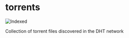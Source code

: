 torrents 
========
![Indexed](https://img.shields.io/badge/indexed-183684-blue)

Collection of torrent files discovered in the DHT network
